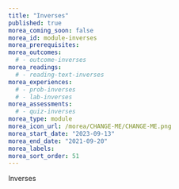 ```yaml
---
title: "Inverses"
published: true
morea_coming_soon: false
morea_id: module-inverses
morea_prerequisites:
morea_outcomes:
  # - outcome-inverses
morea_readings:
  # - reading-text-inverses
morea_experiences:
  # - prob-inverses
  # - lab-inverses
morea_assessments:
  # - quiz-inverses
morea_type: module
morea_icon_url: /morea/CHANGE-ME/CHANGE-ME.png
morea_start_date: "2023-09-13"
morea_end_date: "2021-09-20"
morea_labels:
morea_sort_order: 51
---
```


Inverses
